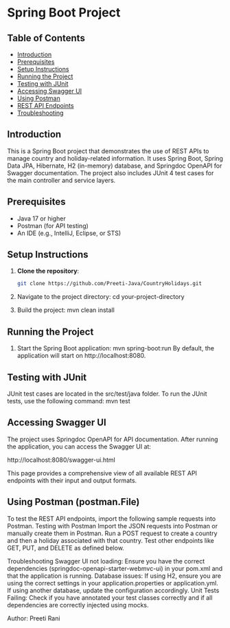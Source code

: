 # Spring Boot Project

## Table of Contents
- [Introduction](#introduction)
- [Prerequisites](#prerequisites)
- [Setup Instructions](#setup-instructions)
- [Running the Project](#running-the-project)
- [Testing with JUnit](#testing-with-junit)
- [Accessing Swagger UI](#accessing-swagger-ui)
- [Using Postman](#using-postman)
- [REST API Endpoints](#rest-api-endpoints)
- [Troubleshooting](#troubleshooting)


## Introduction
This is a Spring Boot project that demonstrates the use of REST APIs to manage country and holiday-related information. It uses Spring Boot, Spring Data JPA, Hibernate, H2 (in-memory) database, and Springdoc OpenAPI for Swagger documentation. The project also includes JUnit 4 test cases for the main controller and service layers.

## Prerequisites
- Java 17 or higher
- Postman (for API testing)
- An IDE (e.g., IntelliJ, Eclipse, or STS)

## Setup Instructions
1. **Clone the repository**:
   ```bash
   git clone https://github.com/Preeti-Java/CountryHolidays.git
   
2. Navigate to the project directory:
cd your-project-directory

3. Build the project:
mvn clean install

Running the Project
------------------------------------------------------------------
1. Start the Spring Boot application:
 mvn spring-boot:run
 By default, the application will start on http://localhost:8080.
 
Testing with JUnit
------------------------------------------------------------------
JUnit test cases are located in the src/test/java folder. To run the JUnit tests, use the following command:
mvn test

Accessing Swagger UI
-----------------------------------------------------------------
The project uses Springdoc OpenAPI for API documentation. After running the application, you can access the Swagger UI at:

http://localhost:8080/swagger-ui.html

This page provides a comprehensive view of all available REST API endpoints with their input and output formats.

Using Postman (postman.File)
----------------------------------------------------------------
To test the REST API endpoints, import the following sample requests into Postman.
Testing with Postman
Import the JSON requests into Postman or manually create them in Postman.
Run a POST request to create a country and then a holiday associated with that country.
Test other endpoints like GET, PUT, and DELETE as defined below.


Troubleshooting
Swagger UI not loading: Ensure you have the correct dependencies (springdoc-openapi-starter-webmvc-ui) in your pom.xml and that the application is running.
Database issues: If using H2, ensure you are using the correct settings in your application.properties or application.yml. If using another database, update the configuration accordingly.
Unit Tests Failing: Check if you have annotated your test classes correctly and if all dependencies are correctly injected using mocks.


Author: Preeti Rani
